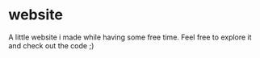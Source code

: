# website
A little website i made while having some free time. Feel free to explore it and check out the code ;)
